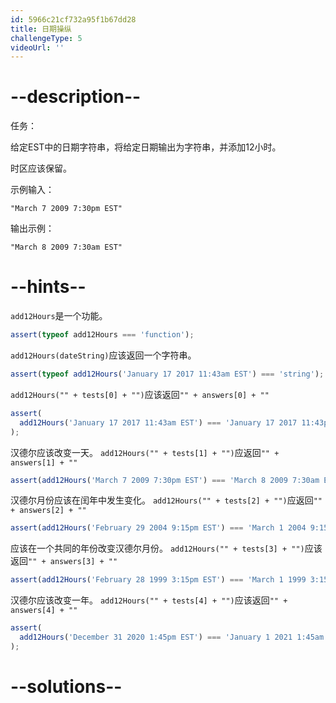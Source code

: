 ```yaml
---
id: 5966c21cf732a95f1b67dd28
title: 日期操纵
challengeType: 5
videoUrl: ''
---
```


# --description--

任务：

给定EST中的日期字符串，将给定日期输出为字符串，并添加12小时。

时区应该保留。

示例输入：

`"March 7 2009 7:30pm EST"`

输出示例：

`"March 8 2009 7:30am EST"`

# --hints--

`add12Hours`是一个功能。

```js
assert(typeof add12Hours === 'function');
```

`add12Hours(dateString)`应该返回一个字符串。

```js
assert(typeof add12Hours('January 17 2017 11:43am EST') === 'string');
```

`add12Hours("" + tests[0] + "")`应该返回`"" + answers[0] + ""`

```js
assert(
  add12Hours('January 17 2017 11:43am EST') === 'January 17 2017 11:43pm EST'
);
```

汉德尔应该改变一天。 `add12Hours("" + tests[1] + "")`应返回`"" + answers[1] + ""`

```js
assert(add12Hours('March 7 2009 7:30pm EST') === 'March 8 2009 7:30am EST');
```

汉德尔月份应该在闰年中发生变化。 `add12Hours("" + tests[2] + "")`应返回`"" + answers[2] + ""`

```js
assert(add12Hours('February 29 2004 9:15pm EST') === 'March 1 2004 9:15am EST');
```

应该在一个共同的年份改变汉德尔月份。 `add12Hours("" + tests[3] + "")`应该返回`"" + answers[3] + ""`

```js
assert(add12Hours('February 28 1999 3:15pm EST') === 'March 1 1999 3:15am EST');
```

汉德尔应该改变一年。 `add12Hours("" + tests[4] + "")`应该返回`"" + answers[4] + ""`

```js
assert(
  add12Hours('December 31 2020 1:45pm EST') === 'January 1 2021 1:45am EST'
);
```

# --solutions--

